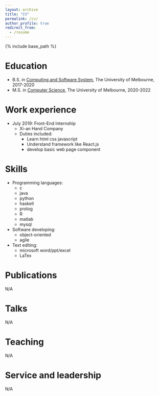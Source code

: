 ```yaml
---
layout: archive
title: "CV"
permalink: /cv/
author_profile: true
redirect_from:
  - /resume
---
```


{% include base_path %}

Education
======
* B.S. in [Computing and Software System](https://handbook.unimelb.edu.au/2017/components/b-sci-major-1), The University of Melbourne, 2017-2020
* M.S. in [Computer Science](https://handbook.unimelb.edu.au/2020/courses/mc-cs), The University of Melbourne, 2020-2022
<!-- * Ph.D in :) -->

Work experience
======
* July 2019: Front-End Internship
  * Xi-an Hand Company
  * Duties included: 
    * Learn html css javascript
    * Understand framework like React.js
    * develop basic web page component
  
Skills
======
* Programming languages:
  * c
  * java
  * python
  * haskell
  * prolog
  * R
  * matlab
  * mysql
* Software developing:
  * object-oriented
  * agile
* Text editing:
  * microsoft word/ppt/excel
  * LaTex

Publications
======
  N/A
  
Talks
======
  N/A
  
Teaching
======
  N/A

Service and leadership
======
  N/A
